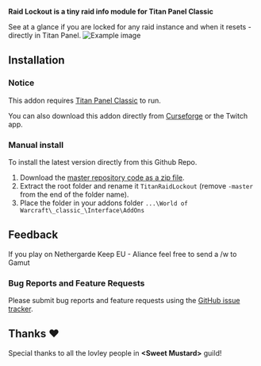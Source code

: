 **Raid Lockout is a tiny raid info module for Titan Panel Classic**

See at a glance if you are locked for any raid instance and when it resets - directly in Titan Panel.
![Example image](http://obstrom.com/raidlockout/readme1.jpg)

## Installation
### Notice
This addon requires [Titan Panel Classic](https://www.curseforge.com/wow/addons/titan-panel-classic) to run.

You can also download this addon directly from [Curseforge](https://www.curseforge.com/wow/addons/titan-panel-classic-raid-lockout) or the Twitch app.

### Manual install
To install the latest version directly from this Github Repo.
1. Download the [master repository code as a zip file](https://github.com/obstrom/TitanRaidLockout/archive/master.zip).
2. Extract the root folder and rename it ```TitanRaidLockout``` (remove ```-master``` from the end of the folder name).
3. Place the folder in your addons folder ```...\World of Warcraft\_classic_\Interface\AddOns```

## Feedback
If you play on Nethergarde Keep EU - Aliance feel free to send a /w to Gamut
### Bug Reports and Feature Requests
  Please submit bug reports and feature requests using the [GitHub issue tracker](https://github.com/obstrom/TitanRaidLockout/issues).
  
## Thanks :heart:
Special thanks to all the lovley people in **\<Sweet Mustard\>** guild!
